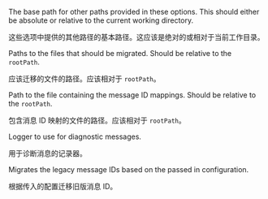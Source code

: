 The base path for other paths provided in these options.
This should either be absolute or relative to the current working directory.

这些选项中提供的其他路径的基本路径。这应该是绝对的或相对于当前工作目录。

Paths to the files that should be migrated. Should be relative to the `rootPath`.

应该迁移的文件的路径。应该相对于 `rootPath`。

Path to the file containing the message ID mappings. Should be relative to the `rootPath`.

包含消息 ID 映射的文件的路径。应该相对于 `rootPath`。

Logger to use for diagnostic messages.

用于诊断消息的记录器。

Migrates the legacy message IDs based on the passed in configuration.

根据传入的配置迁移旧版消息 ID。